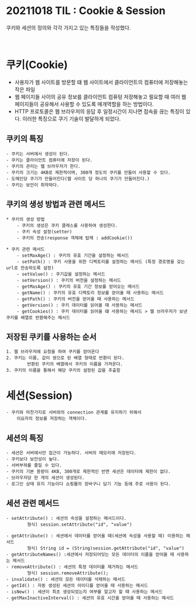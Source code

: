 # 20211018 TIL : Cookie & Session

쿠키와 세션의 정의와 각각 가지고 있는 특징들을 작성했다.

<br>

# 쿠키(Cookie)

- 사용자가 웹 사이트를 방문할 떄 웹 사이트에서 클라이언트의 컴퓨터에 저장해놓는 작은 파일
- 웹 페이지들 사이의 공유 정보를 클라이언트 컴퓨텅 저장해놓고 필요할 때 여러 웹 페이지들이 공유해서 사용할 수 있도록
  매개역할을 하는 방법이다.
- HTTP 프로토콜은 웹 브라우저의 응답 후 일정시간이 지나면 접속을 끊는 특징이 있다. 이러한 특징으로 쿠기 기술이 발달하게 되었다.

## 쿠키의 특징

    - 쿠키는 서버에서 생성이 된다.
    - 쿠키는 클라이언트 컴퓨터에 저장이 된다.
    - 쿠키의 관리는 웹 브라우저가 한다.
    - 쿠키의 크기는 4KB로 제한적이며, 300개 정도의 쿠키를 만들어 사용할 수 있다.
    - 도메인당 쿠기가 만들어진다(웹 사이트 당 하나의 쿠기가 만들어진다.)
    - 쿠키는 보안이 취약하다.

## 쿠키의 생성 방법과 관련 메서드

    * 쿠키의 생성 방법
    	- 쿠키의 생성은 쿠키 클래스를 사용하여 생성한다.
    	- 쿠키 속성 설정(setter)
    	- 쿠키의 전송(response 객체에 탑재 : addCookie())

    * 쿠키 관련 메서드
    	- setMaxAge() : 쿠키의 유효 기간을 설정하는 메서드
    	- setPath() : 쿠키 사용을 위한 디렉토리를 설정하는 메서드 (특정 경로명을 갖는 url로 전송하도록 설정)
    	- setValue() : 쿠기값을 설정하는 메서드
    	- setVersion() : 쿠키의 버전을 설정하는 메서드
    	- getMasAge() : 쿠키의 유효 기간 정보를 얻어오는 메서드
    	- getName() : 쿠키의 유효 디렉토리 정보를 얻어올 때 사용하는 메서드
    	- getPath() : 쿠키의 버전을 얻어올 때 사용하는 메서드
    	- getVersion() : 쿠키 데이터를 읽어올 때 사용하는 메서드
    	- getCookies() : 쿠키 데이터를 읽어올 떄 사용하는 메서드 > 웹 브라우저가 보낸 쿠키를 배열로 반환해주는 메서드


## 저장된 쿠키를 사용하는 순서

    1. 웹 브라우저에 요청을 하여 쿠키를 얻어온다
    2. 쿠키는 이름, 값이 쌍으로 된 배열 형태로 반환이 된다.
    		반환된 쿠키의 배열에서 쿠키의 이름을 가져온다.
    3. 쿠키의 이름을 통해서 해당 쿠키의 설정된 값을 추출함

# 세션(Session)

    - 쿠키와 마찬가지로 서버와의 connection 관계를 유지하기 위해서
    	이요자의 정보를 저장하는 객체이다.


## 세션의 특징

    - 세션은 서버에서만 접근이 가능하다. 서버의 메모리에 저장된다.
    - 쿠키보다 보안성이 높다.
    - 서버부하를 줄일 수 있다.
    - 쿠키의 기본 용량이 4KB, 300개로 제한적인 반면 세션은 데이터에 제한이 없다.
    - 브라우저당 한 개의 세션이 생성된다.
    - 로그인 상태 유지 기능이다 쇼핑몰의 장바구니 담기 기능 등에 주로 사용이 된다.

## 세션 관련 메서드

    - setAttribute() : 세션의 속성을 설정하는 메서드이다.
    		형식) session.setAttribute("id", "value")

    - getAttribute() : 세션에서 데이터를 얻어올 때(세션에 속성을 사용할 때) 이용하는 메서드
    		형식) String id = (String)session.getAttribute("id", "value")
    - getAttributeNames() :세션에서 저장되어잇는 모든 데이터의 이름을 얻어올 때 사용하는 메서드
    - removeAttribute() : 세션의 특정 데이터를 제거하는 메서드
    		형식) session.removeAttribute();
    - invalidate() : 세션의 모든 데이터를 삭제하는 메서드
    - getId() : 자동 생성된 세션의 아이디를 얻어올 때 사용하는 메서드
    - isNew() : 세션이 최초 생성되었는지 여부를 알고자 할 때 사용하는 메서드
    - getMaxInactiveInterval() : 세션의 유효 시간을 얻어올 때 사용하는 메서드
